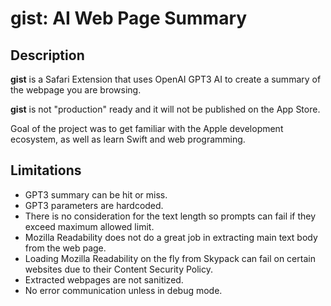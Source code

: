 # gist: AI Web Page Summary

## Description

**gist** is a Safari Extension that uses OpenAI GPT3 AI to create a summary of the webpage you are browsing.

**gist** is not "production" ready and it will not be published on the App Store.

Goal of the project was to get familiar with the Apple development ecosystem, as well as learn Swift and web programming.

## Limitations

- GPT3 summary can be hit or miss.
- GPT3 parameters are hardcoded.
- There is no consideration for the text length so prompts can fail if they exceed maximum allowed limit.
- Mozilla Readability does not do a great job in extracting main text body from the web page.
- Loading Mozilla Readability on the fly from Skypack can fail on certain websites due to their Content Security Policy.
- Extracted webpages are not sanitized.
- No error communication unless in debug mode.
